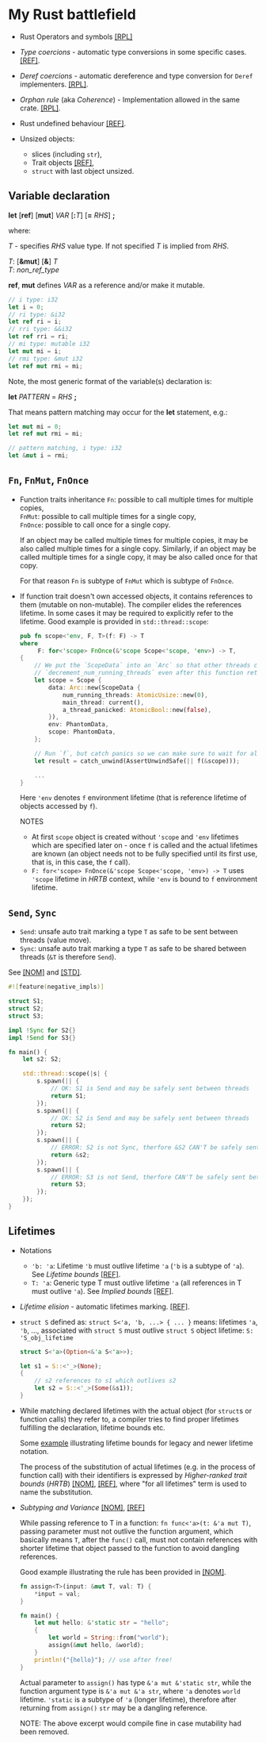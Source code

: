 # My Rust battlefield

* Rust Operators and symbols
  [[RPL]](https://doc.rust-lang.org/book/appendix-02-operators.html)
* _Type coercions_ - automatic type conversions in some specific cases.
  [[REF]](https://doc.rust-lang.org/reference/type-coercions.html).
* _Deref coercions_ - automatic dereference and type conversion for `Deref` implementers.
  [[RPL]](https://web.mit.edu/rust-lang_v1.25/arch/amd64_ubuntu1404/share/doc/rust/html/book/first-edition/deref-coercions.html).
* _Orphan rule_ (aka _Coherence_) - Implementation allowed in the same crate.
  [[RPL]](https://doc.rust-lang.org/book/ch10-02-traits.html#implementing-a-trait-on-a-type).
* Rust undefined behaviour [[REF]](https://doc.rust-lang.org/reference/behavior-considered-undefined.html).

* Unsized objects:
  * slices (including `str`),
  * Trait objects [[REF]](https://doc.rust-lang.org/reference/types/trait-object.html),
  * `struct` with last object unsized.

## Variable declaration

**let** [**ref**] [**mut**] _VAR_ [**:**_T_] [**=** _RHS_] **;**

where:

_T_ - specifies _RHS_ value type. If not specified _T_ is implied from _RHS_.<br>

_T_: [**&mut**] [**&**] _T_<br>
_T_: _non_ref_type_

**ref**, **mut** defines _VAR_ as a reference and/or make it mutable.

```rust
// i type: i32
let i = 0;
// ri type: &i32
let ref ri = i;
// rri type: &&i32
let ref rri = ri;
// mi type: mutable i32
let mut mi = i;
// rmi type: &mut i32
let ref mut rmi = mi;
```

Note, the most generic format of the variable(s) declaration is:

**let** _PATTERN_ = _RHS_ **;**

That means pattern matching may occur for the **let** statement, e.g.:

```rust
let mut mi = 0;
let ref mut rmi = mi;

// pattern matching, i type: i32
let &mut i = rmi;
```

## `Fn`, `FnMut`, `FnOnce`

* Function traits inheritance
  `Fn`: possible to call multiple times for multiple copies,<br>
  `FnMut`: possible to call multiple times for a single copy,<br>
  `FnOnce`: possible to call once for a single copy.<br>

  If an object may be called multiple times for multiple copies, it may be also
  called multiple times for a single copy. Similarly, if an object may be called
  multiple times for a single copy, it may be also called once for that copy.

  For that reason `Fn` is subtype of `FnMut` which is subtype of `FnOnce`.

* If function trait doesn't own accessed objects, it contains references to them
  (mutable on non-mutable). The compiler elides the references lifetime. In some
  cases it may be required to explicitly refer to the lifetime. Good example is
  provided in `std::thread::scope`:

  ```rust
  pub fn scope<'env, F, T>(f: F) -> T
  where
       F: for<'scope> FnOnce(&'scope Scope<'scope, 'env>) -> T,
  {
      // We put the `ScopeData` into an `Arc` so that other threads can finish their
      // `decrement_num_running_threads` even after this function returns.
      let scope = Scope {
          data: Arc::new(ScopeData {
              num_running_threads: AtomicUsize::new(0),
              main_thread: current(),
              a_thread_panicked: AtomicBool::new(false),
          }),
          env: PhantomData,
          scope: PhantomData,
      };

      // Run `f`, but catch panics so we can make sure to wait for all the threads to join.
      let result = catch_unwind(AssertUnwindSafe(|| f(&scope)));

      ...
  }
  ```

  Here `'env` denotes `f` environment lifetime (that is reference lifetime of
  objects accessed by `f`).

  NOTES
  * At first `scope` object is created without `'scope` and `'env` lifetimes
    which are specified later on - once `f` is called and the actual lifetimes
    are known (an object needs not to be fully specified until its first use,
    that is, in this case, the `f` call).
  * `F: for<'scope> FnOnce(&'scope Scope<'scope, 'env>) -> T` uses `'scope`
    lifetime in _HRTB_ context, while `'env` is bound to `f` environment lifetime.

## `Send`, `Sync`

* `Send`: unsafe auto trait marking a type `T` as safe to be sent between threads
  (value move).
* `Sync`: unsafe auto trait marking a type `T` as safe to be shared between threads
  (`&T` is therefore `Send`).

See [[NOM]](https://doc.rust-lang.org/nomicon/send-and-sync.html) and
[[STD]](https://doc.rust-lang.org/std/marker/trait.Sync.html).


```rust
#![feature(negative_impls)]

struct S1;
struct S2;
struct S3;

impl !Sync for S2{}
impl !Send for S3{}

fn main() {
    let s2: S2;

    std::thread::scope(|s| {
        s.spawn(|| {
            // OK: S1 is Send and may be safely sent between threads
            return S1;
        });
        s.spawn(|| {
            // OK: S2 is Send and may be safely sent between threads
            return S2;
        });
        s.spawn(|| {
            // ERROR: S2 is not Sync, therfore &S2 CAN'T be safely sent between threads
            return &s2;
        });
        s.spawn(|| {
            // ERROR: S3 is not Send, therfore CAN'T be safely sent between threads
            return S3;
        });
    });
}
```

## Lifetimes

* Notations
  * `'b: 'a`: Lifetime `'b` must outlive lifetime `'a` (`'b` is a subtype
    of `'a`). See _Lifetime bounds_ [[REF]](https://doc.rust-lang.org/reference/trait-bounds.html#lifetime-bounds).
  * `T: 'a`: Generic type T must outlive lifetime `'a` (all references in T
    must outlive `'a`). See _Implied bounds_ [[REF]](https://doc.rust-lang.org/reference/trait-bounds.html#implied-bounds).

* _Lifetime elision_ - automatic lifetimes marking. [[REF]](https://doc.rust-lang.org/reference/lifetime-elision.html).

* `struct S` defined as: `struct S<'a, 'b, ...> { ... }` means: lifetimes `'a`,
  `'b`, ..., associated with `struct S` must outlive `struct S` object lifetime:
  `S: 'S_obj_lifetime`

  ```rust
  struct S<'a>(Option<&'a S<'a>>);

  let s1 = S::<'_>(None);
  {
      // s2 references to s1 which outlives s2
      let s2 = S::<'_>(Some(&s1));
  }
  ```

* While matching declared lifetimes with the actual object (for `struct`s or
  function calls) they refer to, a compiler tries to find proper lifetimes
  fulfilling the declaration, lifetime bounds etc.

  Some [example](src/lifetime.rs) illustrating lifetime bounds for legacy and
  newer lifetime notation.

  The process of the substitution of actual lifetimes (e.g. in the process of
  function call) with their identifiers is expressed by _Higher-ranked trait bounds_
  (_HRTB_) [[NOM]](https://doc.rust-lang.org/nomicon/hrtb.html),
  [[REF]](https://doc.rust-lang.org/reference/trait-bounds.html#higher-ranked-trait-bounds),
  where "for all lifetimes" term is used to name the substitution.

* _Subtyping and Variance_ [[NOM]](https://doc.rust-lang.org/nomicon/subtyping.html#subtyping), [[REF]](https://doc.rust-lang.org/reference/subtyping.html)

  While passing reference to T in a function: `fn func<'a>(t: &'a mut T)`,
  passing parameter must not outlive the function argument, which basically means
  `T`, after the `func()` call, must not contain references with shorter lifetime that
  object passed to the function to avoid dangling references.

  Good example illustrating the rule has been provided in [[NOM]](https://doc.rust-lang.org/nomicon/subtyping.html#variance).

  ```rust
  fn assign<T>(input: &mut T, val: T) {
      *input = val;
  }

  fn main() {
      let mut hello: &'static str = "hello";
      {
          let world = String::from("world");
          assign(&mut hello, &world);
      }
      println!("{hello}"); // use after free!
  }
  ```

  Actual parameter to `assign()` has type `&'a mut &'static str`, while the
  function argument type is `&'a mut &'a str`, where `'a` denotes `world`
  lifetime. `'static` is a subtype of `'a` (longer lifetime), therefore after
  returning from `assign()` `str` may be a dangling reference.

  NOTE: The above excerpt would compile fine in case mutability had been removed.
